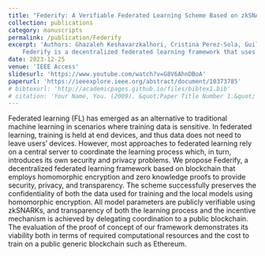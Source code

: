 ```yaml
---
title: "Federify: A Verifiable Federated Learning Scheme Based on zkSNARKs and Blockchain"
collection: publications
category: manuscripts
permalink: /publication/Federify
excerpt: 'Authors: Ghazaleh Keshavarzkalhori, Cristina Perez-Sola, Guillermo Navarro-Arribas, Jordi Herrera-Joancomarti, Habib Yajam <br>
    Federify is a decentralized federated learning framework that uses blockchain, homomorphic encryption, and zero-knowledge proofs to ensure privacy, security, and transparency without relying on a central server.'
date: 2023-12-25
venue: 'IEEE Access'
slidesurl: 'https://www.youtube.com/watch?v=G8V6AhnDBoA'
paperurl: 'https://ieeexplore.ieee.org/abstract/document/10373785'
# bibtexurl: 'http://academicpages.github.io/files/bibtex1.bib'
# citation: 'Your Name, You. (2009). &quot;Paper Title Number 1.&quot; <i>Journal 1</i>. 1(1).'
---
```


Federated learning (FL) has emerged as an alternative to traditional machine learning in scenarios where training data is sensitive. In federated learning, training is held at end devices, and thus data does not need to leave users’ devices. However, most approaches to federated learning rely on a central server to coordinate the learning process which, in turn, introduces its own security and privacy problems. We propose Federify, a decentralized federated learning framework based on blockchain that employs homomorphic encryption and zero knowledge proofs to provide security, privacy, and transparency. The scheme successfully preserves the confidentiality of both the data used for training and the local models using homomorphic encryption. All model parameters are publicly verifiable using zkSNARKs, and transparency of both the learning process and the incentive mechanism is achieved by delegating coordination to a public blockchain. The evaluation of the proof of concept of our framework demonstrates its viability both in terms of required computational resources and the cost to train on a public generic blockchain such as Ethereum.
